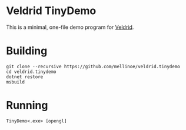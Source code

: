 # Veldrid TinyDemo

This is a minimal, one-file demo program for [Veldrid](https://github.com/mellinoe/veldrid).

# Building
```
git clone --recursive https://github.com/mellinoe/veldrid.tinydemo
cd veldrid.tinydemo
dotnet restore
msbuild
```

# Running
`TinyDemo<.exe> [opengl]`
